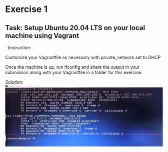 # Exercise 1

## Task: Setup Ubuntu 20.04 LTS on your local machine using Vagrant

`
*Instruction:*

Customize your Vagrantfile as necessary with private_network set to DHCP

Once the machine is up, run ifconfig and share the output in your submission along with your Vagrantfile in a folder for this exercise.
`

*Solution:*
![ifconfig](images/week1_task1.jpeg)

